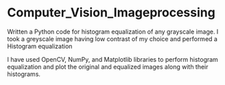 # Computer_Vision_Imageprocessing

Written a Python code for histogram equalization of any grayscale image. I took a greyscale image having low contrast of my choice and performed a Histogram equalization

I have used OpenCV, NumPy, and Matplotlib libraries to perform histogram equalization and plot the original and equalized images along with their histograms.

